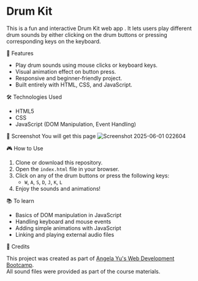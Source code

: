 # Drum Kit

This is a fun and interactive Drum Kit web app . It lets users play different drum sounds by either clicking on the drum buttons or pressing corresponding keys on the keyboard.

🚀 Features
- Play drum sounds using mouse clicks or keyboard keys.
- Visual animation effect on button press.
- Responsive and beginner-friendly project.
- Built entirely with HTML, CSS, and JavaScript.

🛠️ Technologies Used
- HTML5  
- CSS  
- JavaScript (DOM Manipulation, Event Handling)

📸 Screenshot
You will get this page ![Screenshot 2025-06-01 022604](https://github.com/user-attachments/assets/e0d52e49-b4a9-458f-842f-d797b2cd62a3)


🎮 How to Use

1. Clone or download this repository.
2. Open the `index.html` file in your browser.
3. Click on any of the drum buttons or press the following keys:
   - `W`, `A`, `S`, `D`, `J`, `K`, `L`
4. Enjoy the sounds and animations!


 📚 To learn

- Basics of DOM manipulation in JavaScript  
- Handling keyboard and mouse events  
- Adding simple animations with JavaScript  
- Linking and playing external audio files


🙌 Credits

This project was created as part of [Angela Yu's Web Development Bootcamp](https://www.udemy.com/course/the-complete-web-development-bootcamp/).  
All sound files were provided as part of the course materials.
